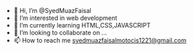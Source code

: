 - 👋 Hi, I’m @SyedMuazFaisal
- 👀 I’m interested in web development
- 🌱 I’m currently learning HTML,CSS,JAVASCRIPT
- 💞️ I’m looking to collaborate on ...
- 📫 How to reach me syedmuazfaisalmotocis1221@gmail.com

<!---
SyedMuazFaisal/SyedMuazFaisal is a ✨ special ✨ repository because its `README.md` (this file) appears on your GitHub profile.
You can click the Preview link to take a look at your changes.
--->

